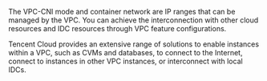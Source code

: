 
The VPC-CNI mode and container network are IP ranges that can be managed by the VPC. You can achieve the interconnection with other cloud resources and IDC resources through VPC feature configurations.

Tencent Cloud provides an extensive range of solutions to enable instances within a VPC, such as CVMs and databases, to connect to the Internet, connect to instances in other VPC instances, or interconnect with local IDCs.

